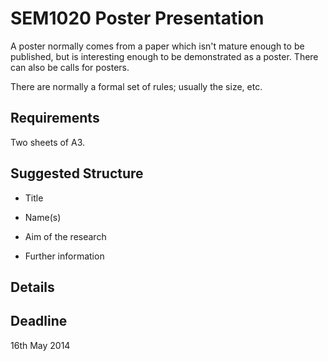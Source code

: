 # SEM1020 Poster Presentation

A poster normally comes from a paper which isn't mature enough to be published,
but is interesting enough to be demonstrated as a poster. There can also be
calls for posters.

There are normally a formal set of rules; usually the size, etc.

## Requirements

Two sheets of A3.

## Suggested Structure

* Title
* Name(s)
* Aim of the research

* Further information

## Details



## Deadline

16th May 2014
